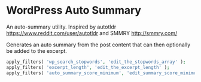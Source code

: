 WordPress Auto Summary
======================

An auto-summary utility. Inspired by autotldr https://www.reddit.com/user/autotldr and SMMRY http://smmry.com/

Generates an auto summary from the post content that can then optionally be added to the excerpt.

```php
apply_filters( 'wp_search_stopwords', 'edit_the_stopwords_array' );
apply_filters( 'excerpt_length', 'edit_the_excerpt_length' );
apply_filters( 'auto_summary_score_minimum', 'edit_summary_score_minimum' ); // Default 0.65
```
